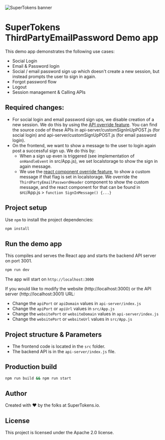 ![SuperTokens banner](https://raw.githubusercontent.com/supertokens/supertokens-logo/master/images/Artboard%20%E2%80%93%2027%402x.png)

# SuperTokens ThirdPartyEmailPassword Demo app

This demo app demonstrates the following use cases:

-   Social Login
-   Email & Password login
-   Social / email password sign up which doesn't create a new session, but instead prompts the user to sign in again.
-   Forgot password flow
-   Logout
-   Session management & Calling APIs

## Required changes:

-   For social login and email password sign ups, we disable creation of a new session. We do this by using the [API override feature](https://supertokens.io/docs/thirdpartyemailpassword/advanced-customizations/apis-override/usage). You can find the source code of these APIs in api-server/customSignInUpPOST.js (for social login) and api-server/customSignUpPOST.js (for email password login).
-   On the frontend, we want to show a message to the user to login again post a successful sign up. We do this by:
    -   When a sign up even is triggered (see implementation of `onHandleEvent` in src/App.js), we set localstorage to show the sign in again message.
    -   We use the [react component override feature](https://supertokens.io/docs/thirdpartyemailpassword/advanced-customizations/react-component-override/usage), to show a custom message if that flag is set in localstorage. We override the `ThirdPartyEmailPasswordHeader` component to show the custom message, and the react component for that can be found in src/App.js > `function SignInMessage() {...}`

## Project setup

Use `npm` to install the project dependencies:

```bash
npm install
```

## Run the demo app

This compiles and serves the React app and starts the backend API server on port 3001.

```bash
npm run dev
```

The app will start on `http://localhost:3000`

If you would like to modify the website (http://localhost:3000) or the API server (http://localhost:3001) URL:

-   Change the `apiPort` or `apiDomain` values in `api-server/index.js`
-   Change the `apiPort` or `apiUrl` values in `src/App.js`
-   Change the `websitePort` or `websiteDomain` values in `api-server/index.js`
-   Change the `websitePort` or `websiteUrl` values in `src/App.js`

## Project structure & Parameters

-   The frontend code is located in the `src` folder.
-   The backend API is in the `api-server/index.js` file.

## Production build

```bash
npm run build && npm run start
```

## Author

Created with :heart: by the folks at SuperTokens.io.

## License

This project is licensed under the Apache 2.0 license.
